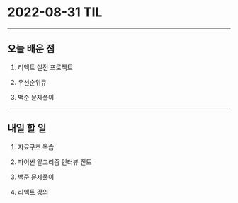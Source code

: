 # 2022-08-31 TIL

---

## 오늘 배운 점

1. 리액트 실전 프로젝트

2. 우선순위큐

3. 백준 문제풀이

---

## 내일 할 일

1. 자료구조 복습

2. 파이썬 알고리즘 인터뷰 진도

3. 백준 문제풀이

4. 리액트 강의